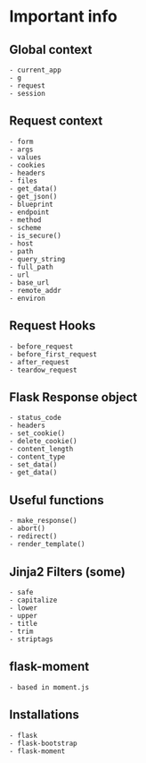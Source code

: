 # Important info

## Global context
    - current_app
    - g
    - request
    - session

## Request context
    - form
    - args
    - values
    - cookies
    - headers
    - files
    - get_data()
    - get_json()
    - blueprint
    - endpoint
    - method
    - scheme
    - is_secure()
    - host
    - path
    - query_string
    - full_path
    - url
    - base_url
    - remote_addr
    - environ

## Request Hooks
    - before_request
    - before_first_request
    - after_request
    - teardow_request

## Flask Response object
    - status_code
    - headers
    - set_cookie()
    - delete_cookie()
    - content_length
    - content_type
    - set_data()
    - get_data()

## Useful functions
    - make_response()
    - abort()
    - redirect()
    - render_template()

## Jinja2 Filters (some)
    - safe
    - capitalize
    - lower
    - upper
    - title
    - trim 
    - striptags

## flask-moment
    - based in moment.js

## Installations
    - flask
    - flask-bootstrap
    - flask-moment